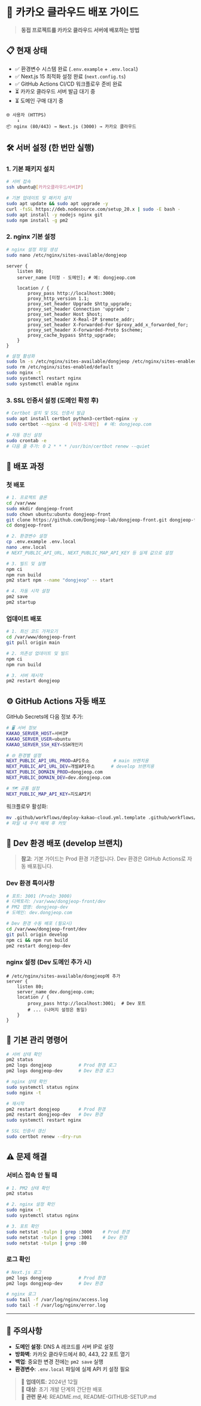 # 🚀 카카오 클라우드 배포 가이드

> **동접 프로젝트를 카카오 클라우드 서버에 배포하는 방법**

## 📋 현재 상태
- ✅ 환경변수 시스템 완료 (`.env.example` + `.env.local`)
- ✅ Next.js 15 최적화 설정 완료 (`next.config.ts`)
- ✅ GitHub Actions CI/CD 워크플로우 준비 완료
- ⏳ 카카오 클라우드 서버 발급 대기 중
- ⏳ 도메인 구매 대기 중


```
🌐 사용자 (HTTPS)
    ↓
📦 nginx (80/443) → Next.js (3000) → 카카오 클라우드
```

## 🛠️ 서버 설정 (한 번만 실행)

### 1. 기본 패키지 설치
```bash
# 서버 접속
ssh ubuntu@[카카오클라우드서버IP]

# 기본 업데이트 및 패키지 설치
sudo apt update && sudo apt upgrade -y
curl -fsSL https://deb.nodesource.com/setup_20.x | sudo -E bash -
sudo apt install -y nodejs nginx git
sudo npm install -g pm2
```

### 2. nginx 기본 설정
```bash
# nginx 설정 파일 생성
sudo nano /etc/nginx/sites-available/dongjeop
```

```nginx
server {
    listen 80;
    server_name [미정 - 도메인]; # 예: dongjeop.com

    location / {
        proxy_pass http://localhost:3000;
        proxy_http_version 1.1;
        proxy_set_header Upgrade $http_upgrade;
        proxy_set_header Connection 'upgrade';
        proxy_set_header Host $host;
        proxy_set_header X-Real-IP $remote_addr;
        proxy_set_header X-Forwarded-For $proxy_add_x_forwarded_for;
        proxy_set_header X-Forwarded-Proto $scheme;
        proxy_cache_bypass $http_upgrade;
    }
}
```

```bash
# 설정 활성화
sudo ln -s /etc/nginx/sites-available/dongjeop /etc/nginx/sites-enabled/
sudo rm /etc/nginx/sites-enabled/default
sudo nginx -t
sudo systemctl restart nginx
sudo systemctl enable nginx
```

### 3. SSL 인증서 설정 (도메인 확정 후)
```bash
# Certbot 설치 및 SSL 인증서 발급
sudo apt install certbot python3-certbot-nginx -y
sudo certbot --nginx -d [미정-도메인]  # 예: dongjeop.com

# 자동 갱신 설정
sudo crontab -e
# 다음 줄 추가: 0 2 * * * /usr/bin/certbot renew --quiet
```

## 🚀 배포 과정

### 첫 배포
```bash
# 1. 프로젝트 클론
cd /var/www
sudo mkdir dongjeop-front
sudo chown ubuntu:ubuntu dongjeop-front
git clone https://github.com/Dongjeop-lab/dongjeop-front.git dongjeop-front
cd dongjeop-front

# 2. 환경변수 설정
cp .env.example .env.local
nano .env.local
# NEXT_PUBLIC_API_URL, NEXT_PUBLIC_MAP_API_KEY 등 실제 값으로 설정

# 3. 빌드 및 실행
npm ci
npm run build
pm2 start npm --name "dongjeop" -- start

# 4. 자동 시작 설정
pm2 save
pm2 startup
```

### 업데이트 배포
```bash
# 1. 최신 코드 가져오기
cd /var/www/dongjeop-front
git pull origin main

# 2. 의존성 업데이트 및 빌드
npm ci
npm run build

# 3. 서버 재시작
pm2 restart dongjeop
```

## ⚙️ GitHub Actions 자동 배포

GitHub Secrets에 다음 정보 추가:
```bash
# 🖥️ 서버 정보
KAKAO_SERVER_HOST=서버IP
KAKAO_SERVER_USER=ubuntu  
KAKAO_SERVER_SSH_KEY=SSH개인키

# 🌐 환경별 설정
NEXT_PUBLIC_API_URL_PROD=API주소         # main 브랜치용
NEXT_PUBLIC_API_URL_DEV=개발API주소      # develop 브랜치용
NEXT_PUBLIC_DOMAIN_PROD=dongjeop.com
NEXT_PUBLIC_DOMAIN_DEV=dev.dongjeop.com

# 🗺️ 공통 설정
NEXT_PUBLIC_MAP_API_KEY=지도API키
```

워크플로우 활성화:
```bash
mv .github/workflows/deploy-kakao-cloud.yml.template .github/workflows/deploy-kakao-cloud.yml
# 파일 내 주석 해제 후 커밋
```

## 🔀 Dev 환경 배포 (develop 브랜치)

> **참고**: 기본 가이드는 Prod 환경 기준입니다. Dev 환경은 GitHub Actions로 자동 배포됩니다.

### Dev 환경 특이사항
```bash
# 포트: 3001 (Prod는 3000)
# 디렉토리: /var/www/dongjeop-front/dev
# PM2 앱명: dongjeop-dev
# 도메인: dev.dongjeop.com

# Dev 환경 수동 배포 (필요시)
cd /var/www/dongjeop-front/dev
git pull origin develop
npm ci && npm run build
pm2 restart dongjeop-dev
```

### nginx 설정 (Dev 도메인 추가 시)
```nginx
# /etc/nginx/sites-available/dongjeop에 추가
server {
    listen 80;
    server_name dev.dongjeop.com;
    location / {
        proxy_pass http://localhost:3001;  # Dev 포트
        # ... (나머지 설정은 동일)
    }
}
```

## 🔧 기본 관리 명령어

```bash
# 서버 상태 확인
pm2 status
pm2 logs dongjeop          # Prod 환경 로그
pm2 logs dongjeop-dev      # Dev 환경 로그

# nginx 상태 확인  
sudo systemctl status nginx
sudo nginx -t

# 재시작
pm2 restart dongjeop       # Prod 환경
pm2 restart dongjeop-dev   # Dev 환경  
sudo systemctl restart nginx

# SSL 인증서 갱신
sudo certbot renew --dry-run
```

## ⚠️ 문제 해결

### 서비스 접속 안 될 때
```bash
# 1. PM2 상태 확인
pm2 status

# 2. nginx 설정 확인
sudo nginx -t
sudo systemctl status nginx

# 3. 포트 확인
sudo netstat -tulpn | grep :3000    # Prod 환경
sudo netstat -tulpn | grep :3001    # Dev 환경
sudo netstat -tulpn | grep :80
```

### 로그 확인
```bash
# Next.js 로그
pm2 logs dongjeop          # Prod 환경
pm2 logs dongjeop-dev      # Dev 환경

# nginx 로그
sudo tail -f /var/log/nginx/access.log
sudo tail -f /var/log/nginx/error.log
```

---

## 📝 주의사항

- **도메인 설정**: DNS A 레코드를 서버 IP로 설정
- **방화벽**: 카카오 클라우드에서 80, 443, 22 포트 열기
- **백업**: 중요한 변경 전에는 `pm2 save` 실행
- **환경변수**: `.env.local` 파일에 실제 API 키 설정 필요

> 📅 **업데이트**: 2024년 12월  
> 🎯 **대상**: 초기 개발 단계의 간단한 배포  
> 🔗 **관련 문서**: README.md, README-GITHUB-SETUP.md